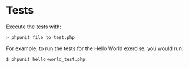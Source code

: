 # Tests

Execute the tests with:

```shell
> phpunit file_to_test.php
```

For example, to run the tests for the Hello World exercise, you would run: 

```
$ phpunit hello-world_test.php
```
